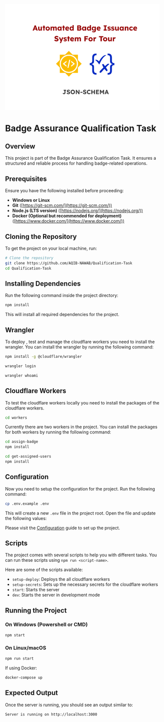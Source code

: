 ![Preview](assets/review.png)


# Badge Assurance Qualification Task 

## Overview

This project is part of the Badge Assurance Qualification Task. It ensures a structured and reliable process for handling badge-related operations.

## Prerequisites

Ensure you have the following installed before proceeding:

- **Windows or Linux**
- **Git** ([https://git-scm.com/](https://git-scm.com/))
- **Node.js (LTS version)** ([https://nodejs.org/](https://nodejs.org/))
- **Docker (Optional but recommended for deployment)** ([https://www.docker.com/](https://www.docker.com/))

## Cloning the Repository

To get the project on your local machine, run:

```sh
# Clone the repository
git clone https://github.com/AQIB-NAWAB/Qualification-Task
cd Qualification-Task
```

## Installing Dependencies

Run the following command inside the project directory:

```sh
npm install
```

This will install all required dependencies for the project.

## Wrangler

To deploy , test and manage the cloudflare workers you need to install the wrangler. You can install the wrangler by running the following command:

```sh
npm install -g @cloudflare/wrangler
```

```sh
wrangler login
```

```sh
wrangler whoami
```


## Cloudflare Workers

To test the cloudflare workers locally you need to install the packages of the cloudflare workers.

```sh
cd workers
```
Currently there are two workers in the project. You can install the packages for both workers by running the following command:

```sh
cd assign-badge
npm install
```

```sh
cd get-assigned-users
npm install
```

## Configuration

Now you need to setup the configuration for the project. Run the following command:

```sh
cp .env.example .env
```

This will create a new `.env` file in the project root. Open the file and update the following values:

Please visit the [Configuration](Configuration.md) guide to set up the project.

## Scripts

The project comes with several scripts to help you with different tasks. You can run these scripts using `npm run <script-name>`.

Here are some of the scripts available:

- `setup-deploy`: Deploys the all cloudflare workers 
- `setup-secrets`: Sets up the necessary secrets for the cloudflare workers 
- `start`: Starts the server
- `dev`: Starts the server in development mode

## Running the Project

### On Windows (Powershell or CMD)

```sh
npm start
```

### On Linux/macOS

```sh
npm run start
```

If using Docker:

```sh
docker-compose up 
```

## Expected Output

Once the server is running, you should see an output similar to:

```
Server is running on http://localhost:3000
```

